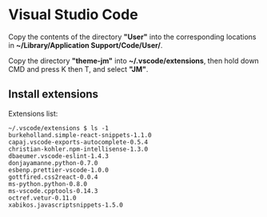 # Visual Studio Code

Copy the contents of the directory **"User"** into the corresponding locations in **~/Library/Application Support/Code/User/**.

Copy the directory **"theme-jm"** into **~/.vscode/extensions**, then hold down CMD and press K then T, and select **"JM"**.

## Install extensions

Extensions list:

```
~/.vscode/extensions $ ls -1
burkeholland.simple-react-snippets-1.1.0
capaj.vscode-exports-autocomplete-0.5.4
christian-kohler.npm-intellisense-1.3.0
dbaeumer.vscode-eslint-1.4.3
donjayamanne.python-0.7.0
esbenp.prettier-vscode-1.0.0
gottfired.css2react-0.0.4
ms-python.python-0.8.0
ms-vscode.cpptools-0.14.3
octref.vetur-0.11.0
xabikos.javascriptsnippets-1.5.0
```
